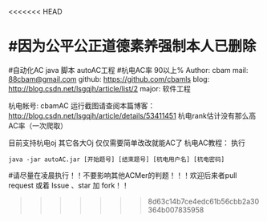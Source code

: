 <<<<<<< HEAD

#因为公平公正道德素养强制本人已删除
=======
#自动化AC java 脚本 autoAC工程
#杭电AC率 90以上% 
	Author: cbam
	mail: 88cbam@gmail.com
	github: https://github.com/cbamls
	blog: http://blog.csdn.net/lsgqjh/article/list/2
	major: 软件工程
	
杭电帐号: cbamAC
运行截图请查阅本篇博客： http://blog.csdn.net/lsgqjh/article/details/53411451
杭电rank估计没有那么高AC率（一次爬取）

目前支持杭电oj 其它各大Oj 仅仅需要简单改改就能AC了
杭电AC教程：
执行 

	java -jar autoAC.jar [开始题号] [结束题号] [杭电用户名] [杭电密码] 

#请尽量在凌晨执行！！不要影响其他ACMer的判题！！！欢迎后来者pull request 或着 Issue 、star 加 fork！！
>>>>>>> 8d63c14b7ce4edc61b56cbb2a30364b007835958
